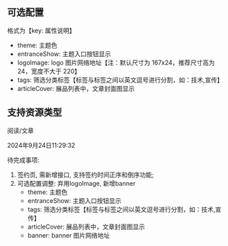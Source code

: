 ## 可选配置

格式为【key: 属性说明】

- theme: 主题色
- entranceShow: 主题入口按钮显示
- logoImage: logo 图片网络地址【注：默认尺寸为 167x24，推荐尺寸高为 24，宽度不大于 220】
- tags: 筛选分类标签【标签与标签之间以英文逗号进行分割，如：技术,宣传】
- articleCover: 展品列表中，文章封面图显示

## 支持资源类型

阅读/文章

2024年9月24日11:29:32

待完成事项:

1. 签约页, 需新增接口, 支持签约时间正序和倒序功能;
2. 可选配置调整: 弃用logoImage, 新增banner
   - theme: 主题色
   - entranceShow: 主题入口按钮显示
   - tags: 筛选分类标签【标签与标签之间以英文逗号进行分割，如：技术,宣传】
   - articleCover: 展品列表中，文章封面图显示
   - banner: banner 图片网络地址
